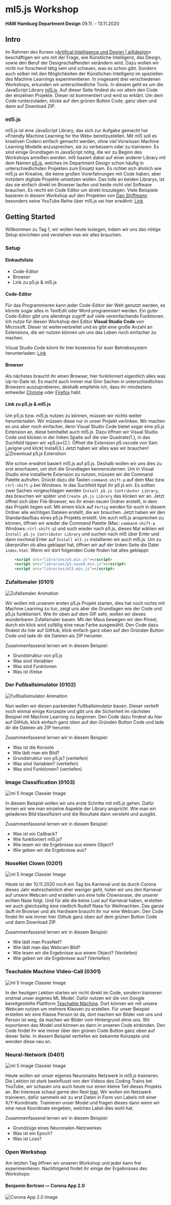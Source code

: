 # ml5.js Workshop 
**HAW Hamburg Department Design** 09.11. – 13.11.2020

## Intro 
Im Rahmen des Kurses »[Artifical Intelligence und Design | aiXdesign](http://aixdesign.space)« beschäftigen wir uns mit der Frage, wie Künstliche Intelligenz, das Design, sowie den Beruf der Designschaffenden verändern wird. Dazu wollen wir nicht nur forschend tätig sein und schauen, was es schon gibt. Sondern auch selber mit den Möglichkeiten der Künstlichen Intelligenz im speziellen des Machine Learnings experimentieren. In insgesamt drei verschiedenen Workshops, erkunden wir unterschiedliche Tools. 
In diesem geht es um die JavaScript Library [ml5.js](https://ml5js.org). Auf dieser Seite findest du vor allem den Code der einzelnen Projekte. Dieser ist kommentiert und wird so erklärt. Um dem Code runterzuladen, klicke auf den grünen Button Code, ganz oben und dann auf Download ZIP. 

### ml5.js 
ml5.js ist eine JavaScript Library, das sich zur Aufgabe gemacht hat »Friendly Machine Learning for the Web« bereitzustellen. Mit ml5 soll es kreativen Codern einfach gemacht werden, ohne viel Vorwissen Machine Learning Modelle anzusprechen, sie zu verbessern oder zu trainieren. Es sind einige Grundlagen in JavaScript nötig, die wir zu Beginn des Workshops anreißen werden. 
ml5 basiert dabei auf einer anderer Library mit dem Namen [p5.js](https://p5js.org), welches im Department Design schon häufig in unterschiedlichsten Projekten zum Einsatz kam. Es richtet sich ähnlich wie ml5.js an Kreative, die keine großen Vorerfahrungen mit Code haben, aber trotzdem digitale Projekte umsetzen wollen. 
Das tolle an beiden Librarys, ist das sie einfach direkt im Browser laufen und beide nicht viel Software brauchen. Es reicht ein Code Editor um direkt loszulegen. 
Viele Beispiele basieren in diesem Workshop auf den Projekten von [Dan Shiffmann](https://shiffman.net) besonders seine YouTube Reihe über ml5.js sei hier erwähnt: [Link](https://www.youtube.com/watch?v=26uABexmOX4&list=PLRqwX-V7Uu6YPSwT06y_AEYTqIwbeam3y&index=1)

## Getting Started
Willkommen zu Tag 1, wir wollen heute loslegen, indem wir uns das nötige Setup einrichten und verstehen was wir alles brauchen. 

### Setup

#### Einkaufsliste 
* Code-Editor 
* Browser
* Link zu p5.js & ml5.js

#### Code-Editor
Für das Programmieren kann jeder Code-Editor der Welt genutzt werden, es könnte sogar alles in TextEdit oder Word programmiert werden. 
Ein guter Code-Editor gibt uns allerdings zugriff auf viele vereinfachende Funktionen. Ich nutze für diesen Workshop den Editor **Visual Studio Code** von Microsoft. Dieser ist weiterverbreitet und es gibt eine große Anzahl an Extensions, die wir nutzen können um uns das Leben noch einfacher zu machen. 

Visual Studio Code könnt ihr hier kostenlos für euer Betriebssystem herunterladen: [Link](https://code.visualstudio.com/download)

#### Browser 
Als nächstes braucht ihr einen Browser, hier funktioniert eigentlich alles was Up-to-Date ist. Es macht auch immer mal Sinn Sachen in unterschiedlichen Browsern auszuprobieren, deshalb empfehle ich, dass ihr mindestens entweder [Chrome](https://www.google.com/chrome/) oder [Firefox](https://www.mozilla.org/de/firefox/new/) habt.

#### Link zu p5.js & ml5.js
Um p5.js bzw. ml5.js nutzen zu können, müssen wir nichts weiter herunterladen. Wir müssen diese nur in unser Projekt verlinken. Wir machen es uns aber noch einfacher, denn Visual Studio Code bietet sogar eine p5.js Extension an, diese beinhaltet auch ml5.js. 
Dazu öffnen wir Visual Studio Code und klicken in der linken Spalte auf die vier Quadrate(1.), in das Suchfeld tippen wir »p5.js«(2.). Öffnet die Extension p5.vscode von Sam Lavigne und klickt Install(3.) Jetzt haben wir alles was wir brauchen! 
![Download p5.js Extenstion](/readme_assets/download_p5_extenstion.png) 

Wie schon erwähnt basiert ml5.js auf p5.js. Deshalb wollen wir uns dies zu erst anschauen, um dort die Grundlagen kennenzulernen. 
Um in Visual Studio eine installierte Extension zu nutzen, müssen wir die Command Palette aufrufen. Drückt dazu die Tasten `command-shift-p` auf dem Mac bzw. `ctrl-shift-p` bei Windows. In das Suchfeld tippt ihr p5.js ein. Es sollten zwei Sachen vorgeschlagen werden `Install p5.js Contributor Library`, das brauchen wir später und `Create p5.js Library` das klicken wir an. 
Jetzt öffnet sich über File-Browser, wo ihr einen neuen Ordner erstellt, in dem das Projekt liegen soll. Mit einem klick auf `Fertig` werden für euch in diesem Ordner alle wichtigen Dateien erstellt, die wir brauchen. Jetzt haben wir den Standardaufbau eines p5.js Projekts erstellt. Um auch ml5.js ansprechen zu können, öffnen wir wieder die Command Palette (Mac: `command-shift-p` Windows: `ctrl-shift-p`) und such wieder nach p5.js, dieses Mal wählen wir `Install p5.js Contributor Library` und suchen nach ml5 über Enter und dann nochmal Enter auf `Install ml5.js` installieren wir auch ml5.js. 
Um zu überprüfen ob alles geklappt hat, öffnen wir auf der linken Seite die Datei `index.html`. Wenn wir dort folgenden Code finden hat alles geklappt: 
```html  
    <script src="libraries/p5.min.js"></script>
    <script src="libraries/p5.sound.min.js"></script>
    <script src="libraries/ml5.min.js"></script>
```

### Zufallsmaler (0101)
![Zufallsmaler Animation](/readme_assets/zufallsmaler.gif)

Wir wollen mit unserem ersten p5.js Projekt starten, dies hat noch nichts mit Machine Learning zu tun, zeigt uns aber die Grundlagen wie der Code und p5.js funktioniert. 
Wie ihr oben auf dem GIF seht, wollen wir dieses wunderbaren Zufallsmaler bauen. Mit der Maus bewegen wir den Pinsel, durch ein klick wird zufällig eine neue Farbe ausgewählt.
Den Code dazu findest du hier auf GitHub, klick einfach ganz oben auf den Gründen Button Code und lade dir die Dateien als ZIP herunter. 

Zusammenfassend lernen wir in diesem Beispiel: 
* Grundstruktur von p5.js 
* Was sind Variablen 
* Was sind Funktionen 
* Was ist if/else

### Der Fußballsimulator (0102)
![Fußballsimulator Animation](/readme_assets/fussball_simulator_video.gif) 

Nun wollen wir diesen packenden Fußballsimulator bauen. Dieser vertieft noch einmal einige Konzepte und gibt uns die Sicherheit im nächsten Beispiel mit Machine Learning zu beginnen. 
Den Code dazu findest du hier auf GitHub, klick einfach ganz oben auf den Gründen Button Code und lade dir die Dateien als ZIP herunter. 

Zusammenfassend lernen wir in diesem Beispiel: 
* Was ist die Konsole
* Wie lädt man ein Bild?
* Grundstruktur von p5.js? (vertiefen)
* Was sind Variablen? (vertiefen)
* Was sind Funktionen? (vertiefen)


### Image Classification (0103)
![ml 5 Image Classier Image](/readme_assets/image-classifier.png) 

In diesem Beispiel wollen wir uns erste Schritte mit ml5.js gehen. Dafür lernen wir wie man einzelne Aspekte der Library anspricht. Wie man ein geladenes Bild klassifiziert und die Resultate dann versteht und ausgibt.

Zusammenfassend lernen wir in diesem Beispiel: 
* Was ist ein Callback?
* Wie funktioniert ml5.js?
* Wie lesen wir die Ergebnisse aus einem Object?
* Wie geben wir die Ergebnisse aus?


### NoseNet Clown (0201)
![ml 5 Image Classier Image](/readme_assets/red_nose.gif)  

Heute ist der 10.11.2020 noch ein Tag bis Karneval und da durch Corona dieses Jahr wahrscheinlich eher weniger geht, holen wir uns den Karneval auf unsere Webcam und erstellen uns eine tolle Clownsnase, die unserer echten Nase folgt. 
Und für alle die keine Lust auf Karneval haben, erstellen wir auch gleichzeitig eine niedlich Rudolf Nase für Weihnachten. 
Das ganze läuft im Browser und als Hardware braucht ihr nur eine Webcam. 
Den Code findet ihr wie immer hier Github ganz oben auf dem grünen Button Code und dann Download ZIP.

Zusammenfassend lernen wir in diesem Beispiel: 
* Wie lädt man PoseNet?
* Wie lädt man das Webcam Bild?
* Wie lesen wir die Ergebnisse aus einem Object? (Vertiefen)
* Wie geben wir die Ergebnisse aus? (Vertiefen)


### Teachable Machine Video-Call  (0301)
![ml 5 Image Classier Image](/readme_assets/videocall_gesture.gif)  

In der heutigen Lektion starten wir nicht direkt im Code, sondern trainieren erstmal unser eigenes ML Model. Dafür nutzen wir die von Google bereitgestellte Plattform [Teachable Machine](https://teachablemachine.withgoogle.com). Dort können wir mit unsere Webcam nutzen um mehrere Klassen zu erstellen. Für unser Beispiel erstellen wir eine Klasse Person ist da, dort machen wir Bilder von uns und Person ist weg, da machen wir Bilder vom Hintergrund ohne uns. Wir exportieren das Model und können es dann in unseren Code einbinden. 
Den Code findet ihr wie immer über den grünen Code Button ganz oben auf dieser Seite. 
In diesem Beispiel vertiefen wir bekannte Konzepte und wenden diese neu an. 

### Neural-Network  (0401)
![ml 5 Image Classier Image](/readme_assets/neural-net.gif)  

Heute wollen wir unser eigenes Neuronales Netzwerk in ml5.js trainieren. Die Lektion ist stark beeinflusst von den Videos des Coding Trains bei YouTube, wir schauen uns auch heute nur einen kleine Teil dieses Projekts an. Bei Interesse schaut gerne den Rest [hier](https://www.youtube.com/watch?v=8HEgeAbYphA&feature=emb_logo&ab_channel=TheCodingTrain).
Wir wollen ein Netzwerk trainieren, dafür sammeln wir zu erst Daten in Form von Labels mit einer X/Y-Koordinate. Trainieren unser Model und fragen dieses dann wenn wir eine neue Koordinate eingeben, welches Label dies wohl hat. 

Zusammenfassend lernen wir in diesem Beispiel: 
* Grundzüge eines Neuronalen-Netzwerkes
* Was ist ein Epoch?
* Was ist Loss?

### Open Workshop

Am letzten Tag öffnen wir unseren Workshop und jeder kann frei experimentieren. Nachfolgend findet ihr einige der Ergebnisses des Workshops: 

#### Benjamin Bertram — Corona App 2.0
![Corona App 2.0 Image](/readme_assets/benjamin.gif) 